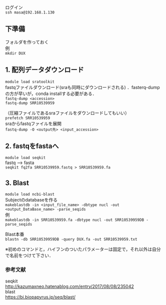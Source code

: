 ログイン  
`ssh masa@192.168.1.130`

## 下準備
フォルダを作っておく  
例  
`mkdir DUX`

## 1. 配列データダウンロード
`module load sratoolkit`  
fastqファイルダウンロード(sraも同時にダウンロードされる) ．fasterq-dumpの方が早いが，conda installする必要がある．  
`fastq-dump <accession>`  
`fastq-dump SRR10539959`  

（圧縮ファイルであるsraファイルをダウンロードしてもいい）  
`prefetch SRR10539959`  
sraからfastqファイルを展開  
`fastq-dump -O <output先> <input_accession>`

## 2. fastqをfastaへ
`module load seqkit`  
fastq --> fasta  
`seqkit fq2fa SRR10539959.fastq > SRR10539959.fa`  

## 3. Blast
`module load ncbi-blast`  
Subjectのdatabaseを作る  
`makeblastdb -in <input_file_name> -dbtype nucl -out <output_DataBase_name> -parse_seqids`  
例  
`makeblastdb -in SRR10539959.fa -dbtype nucl -out SRR10539959DB -parse_seqids`  

Blast本番  
`blastn -db SRR10539959DB -query DUX.fa -out SRR10539959.txt`  

※初めのコマンドと，ハイフンのついたパラメーターは固定で，それ以外は自分で名前をつけて下さい．

### 参考文献
seqkit  
http://kazumaxneo.hatenablog.com/entry/2017/08/08/235042  
blast  
https://bi.biopapyrus.jp/seq/blast/
